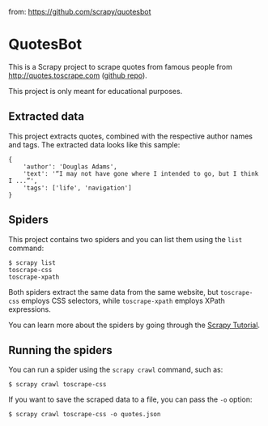 

from: https://github.com/scrapy/quotesbot

# QuotesBot
This is a Scrapy project to scrape quotes from famous people from http://quotes.toscrape.com ([github repo](https://github.com/scrapinghub/spidyquotes)).

This project is only meant for educational purposes.


## Extracted data

This project extracts quotes, combined with the respective author names and tags.
The extracted data looks like this sample:

    {
        'author': 'Douglas Adams',
        'text': '“I may not have gone where I intended to go, but I think I ...”',
        'tags': ['life', 'navigation']
    }


## Spiders

This project contains two spiders and you can list them using the `list`
command:

    $ scrapy list
    toscrape-css
    toscrape-xpath

Both spiders extract the same data from the same website, but `toscrape-css`
employs CSS selectors, while `toscrape-xpath` employs XPath expressions.

You can learn more about the spiders by going through the
[Scrapy Tutorial](http://doc.scrapy.org/en/latest/intro/tutorial.html).


## Running the spiders

You can run a spider using the `scrapy crawl` command, such as:

    $ scrapy crawl toscrape-css

If you want to save the scraped data to a file, you can pass the `-o` option:
    
    $ scrapy crawl toscrape-css -o quotes.json
